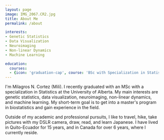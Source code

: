 ```yaml
---
layout: page
image: IMG_2067.CR2.jpg
title: About Me
permalink: /about

interests:
- Genetic Statistics
- Data Visualization
- Neuroimaging
- Non-linear Dynamics
- Machine Learning

education:
  courses:
  - {icon: 'graduation-cap', course: 'BSc with Specialization in Statistics',  institution: 'University of Alberta', country: 'Canada', year: '2019-2023'}
---
```


I'm Milagros N. Cortez (Mili). I recently graduated with an MSc with a specialization in Statistics at the University of Alberta. My main interests are genetic statistics, data visualization, neuroimaging, non-linear dynamics, and machine learning. My short-term goal is to get into a master's program in biostatistics and gain experience in the field. 

Outside of my academic and professional pursuits, I like to travel, hike, take pictures with my DSLR camera, draw, read, and learn Japanese. I have lived in Quito-Ecuador for 15 years, and in Canada for over 6 years, where I currently reside.
